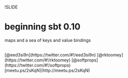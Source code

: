 !SLIDE
# beginning sbt 0.10
maps and a sea of keys and value bindings

<br>
[@eed3si9n](https://twitter.com/#!/eed3si9n)
[@rktoomey](https://twitter.com/#!/rktoomey)
[@softprops](https://twitter.com/#!/softprops)<br>
[meetu.ps/2sKqN](http://meetu.ps/2sKqN)
